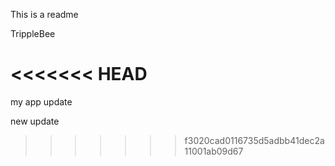 This is a readme

TrippleBee 

<<<<<<< HEAD
=======
my app update

new update
>>>>>>> f3020cad0116735d5adbb41dec2a11001ab09d67
